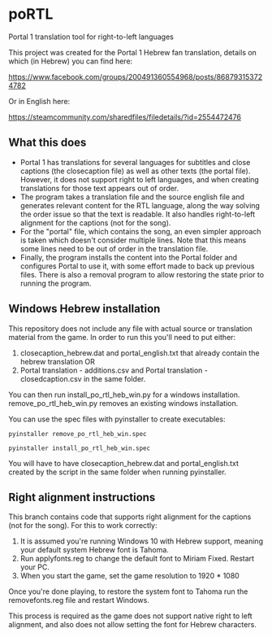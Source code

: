 # poRTL
Portal 1 translation tool for right-to-left languages

This project was created for the Portal 1 Hebrew fan translation, details on which (in Hebrew) you can find here:

https://www.facebook.com/groups/200491360554968/posts/868793153724782

Or in English here:

https://steamcommunity.com/sharedfiles/filedetails/?id=2554472476

## What this does
* Portal 1 has translations for several languages for subtitles and close captions (the closecaption file)
as well as other texts (the portal file). However, it does not support right to left languages,
and when creating translations for those text appears out of order. 
* The program takes a translation file and the source english file and generates relevant content for the RTL language,
along the way solving the order issue so that the text is readable. It also handles right-to-left alignment for the captions (not for the song).
* For the "portal" file, which contains the song, an even simpler approach is taken which doesn't
consider multiple lines. Note that this means some lines need to be out of order in the translation file.
* Finally, the program installs the content into the Portal folder and configures Portal to use it, with some effort made to back up previous files.
There is also a removal program to allow restoring the state prior to running the program.

## Windows Hebrew installation
This repository does not include any file with actual source or translation material from the game.
In order to run this you'll need to put either:

1. closecaption_hebrew.dat and portal_english.txt that already contain the hebrew translation OR
2. Portal translation - additions.csv and Portal translation - closedcaption.csv
in the same folder.

You can then run install_po_rtl_heb_win.py for a windows installation.
remove_po_rtl_heb_win.py removes an existing windows installation.

You can use the spec files with pyinstaller to create executables:

`pyinstaller remove_po_rtl_heb_win.spec`

`pyinstaller install_po_rtl_heb_win.spec`

You will have to have closecaption_hebrew.dat and portal_english.txt created
by the script in the same folder when running pyinstaller.

## Right alignment instructions
This branch contains code that supports right alignment for the captions (not for the song). For this to work correctly:
1. It is assumed you're running Windows 10 with Hebrew support, meaning your default system
Hebrew font is Tahoma. 
2. Run applyfonts.reg to change the default font to Miriam Fixed. Restart your PC.
3. When you start the game, set the game resolution to 1920 * 1080

Once you're done playing, to restore the system font to Tahoma run the removefonts.reg file and restart Windows.

This process is required as the game does not support native right to left alignment, and also does not allow setting the font for Hebrew characters. 
 

